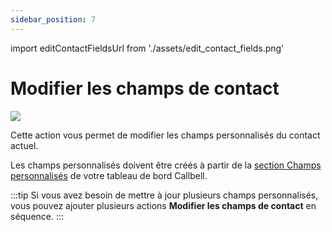 ```yaml
---
sidebar_position: 7
---
```


import editContactFieldsUrl from './assets/edit_contact_fields.png'

# Modifier les champs de contact

<img src={editContactFieldsUrl} width={180} />

Cette action vous permet de modifier les champs personnalisés du contact actuel.

Les champs personnalisés doivent être créés à partir de la [section Champs personnalisés](https://dash.callbell.eu/settings/custom_fields) de votre tableau de bord Callbell.

:::tip
Si vous avez besoin de mettre à jour plusieurs champs personnalisés, vous pouvez ajouter plusieurs actions **Modifier les champs de contact** en séquence.
:::